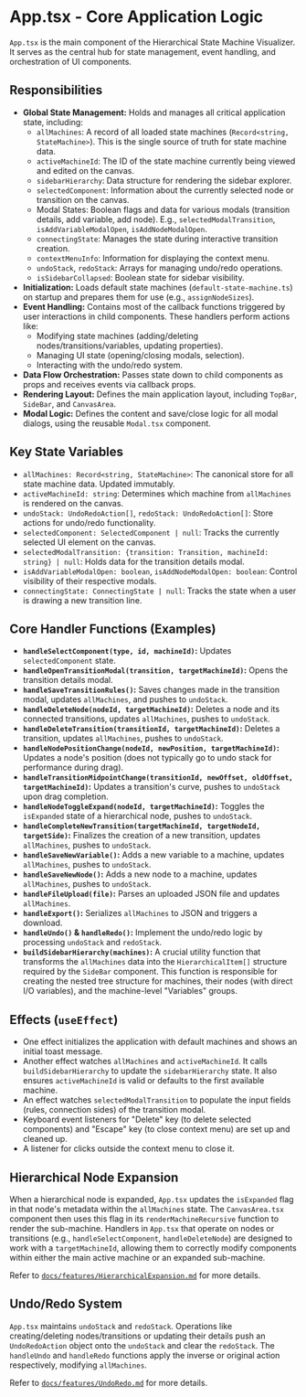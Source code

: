 
# App.tsx - Core Application Logic

`App.tsx` is the main component of the Hierarchical State Machine Visualizer. It serves as the central hub for state management, event handling, and orchestration of UI components.

## Responsibilities

*   **Global State Management:** Holds and manages all critical application state, including:
    *   `allMachines`: A record of all loaded state machines (`Record<string, StateMachine>`). This is the single source of truth for state machine data.
    *   `activeMachineId`: The ID of the state machine currently being viewed and edited on the canvas.
    *   `sidebarHierarchy`: Data structure for rendering the sidebar explorer.
    *   `selectedComponent`: Information about the currently selected node or transition on the canvas.
    *   Modal States: Boolean flags and data for various modals (transition details, add variable, add node). E.g., `selectedModalTransition`, `isAddVariableModalOpen`, `isAddNodeModalOpen`.
    *   `connectingState`: Manages the state during interactive transition creation.
    *   `contextMenuInfo`: Information for displaying the context menu.
    *   `undoStack`, `redoStack`: Arrays for managing undo/redo operations.
    *   `isSidebarCollapsed`: Boolean state for sidebar visibility.
*   **Initialization:** Loads default state machines (`default-state-machine.ts`) on startup and prepares them for use (e.g., `assignNodeSizes`).
*   **Event Handling:** Contains most of the callback functions triggered by user interactions in child components. These handlers perform actions like:
    *   Modifying state machines (adding/deleting nodes/transitions/variables, updating properties).
    *   Managing UI state (opening/closing modals, selection).
    *   Interacting with the undo/redo system.
*   **Data Flow Orchestration:** Passes state down to child components as props and receives events via callback props.
*   **Rendering Layout:** Defines the main application layout, including `TopBar`, `SideBar`, and `CanvasArea`.
*   **Modal Logic:** Defines the content and save/close logic for all modal dialogs, using the reusable `Modal.tsx` component.

## Key State Variables

*   `allMachines: Record<string, StateMachine>`: The canonical store for all state machine data. Updated immutably.
*   `activeMachineId: string`: Determines which machine from `allMachines` is rendered on the canvas.
*   `undoStack: UndoRedoAction[]`, `redoStack: UndoRedoAction[]`: Store actions for undo/redo functionality.
*   `selectedComponent: SelectedComponent | null`: Tracks the currently selected UI element on the canvas.
*   `selectedModalTransition: {transition: Transition, machineId: string} | null`: Holds data for the transition details modal.
*   `isAddVariableModalOpen: boolean`, `isAddNodeModalOpen: boolean`: Control visibility of their respective modals.
*   `connectingState: ConnectingState | null`: Tracks the state when a user is drawing a new transition line.

## Core Handler Functions (Examples)

*   **`handleSelectComponent(type, id, machineId)`:** Updates `selectedComponent` state.
*   **`handleOpenTransitionModal(transition, targetMachineId)`:** Opens the transition details modal.
*   **`handleSaveTransitionRules()`:** Saves changes made in the transition modal, updates `allMachines`, and pushes to `undoStack`.
*   **`handleDeleteNode(nodeId, targetMachineId)`:** Deletes a node and its connected transitions, updates `allMachines`, pushes to `undoStack`.
*   **`handleDeleteTransition(transitionId, targetMachineId)`:** Deletes a transition, updates `allMachines`, pushes to `undoStack`.
*   **`handleNodePositionChange(nodeId, newPosition, targetMachineId)`:** Updates a node's position (does not typically go to undo stack for performance during drag).
*   **`handleTransitionMidpointChange(transitionId, newOffset, oldOffset, targetMachineId)`:** Updates a transition's curve, pushes to `undoStack` upon drag completion.
*   **`handleNodeToggleExpand(nodeId, targetMachineId)`:** Toggles the `isExpanded` state of a hierarchical node, pushes to `undoStack`.
*   **`handleCompleteNewTransition(targetMachineId, targetNodeId, targetSide)`:** Finalizes the creation of a new transition, updates `allMachines`, pushes to `undoStack`.
*   **`handleSaveNewVariable()`:** Adds a new variable to a machine, updates `allMachines`, pushes to `undoStack`.
*   **`handleSaveNewNode()`:** Adds a new node to a machine, updates `allMachines`, pushes to `undoStack`.
*   **`handleFileUpload(file)`:** Parses an uploaded JSON file and updates `allMachines`.
*   **`handleExport()`:** Serializes `allMachines` to JSON and triggers a download.
*   **`handleUndo()` & `handleRedo()`:** Implement the undo/redo logic by processing `undoStack` and `redoStack`.
*   **`buildSidebarHierarchy(machines)`:** A crucial utility function that transforms the `allMachines` data into the `HierarchicalItem[]` structure required by the `SideBar` component. This function is responsible for creating the nested tree structure for machines, their nodes (with direct I/O variables), and the machine-level "Variables" groups.

## Effects (`useEffect`)

*   One effect initializes the application with default machines and shows an initial toast message.
*   Another effect watches `allMachines` and `activeMachineId`. It calls `buildSidebarHierarchy` to update the `sidebarHierarchy` state. It also ensures `activeMachineId` is valid or defaults to the first available machine.
*   An effect watches `selectedModalTransition` to populate the input fields (rules, connection sides) of the transition modal.
*   Keyboard event listeners for "Delete" key (to delete selected components) and "Escape" key (to close context menu) are set up and cleaned up.
*   A listener for clicks outside the context menu to close it.

## Hierarchical Node Expansion

When a hierarchical node is expanded, `App.tsx` updates the `isExpanded` flag in that node's metadata within the `allMachines` state. The `CanvasArea.tsx` component then uses this flag in its `renderMachineRecursive` function to render the sub-machine. Handlers in `App.tsx` that operate on nodes or transitions (e.g., `handleSelectComponent`, `handleDeleteNode`) are designed to work with a `targetMachineId`, allowing them to correctly modify components within either the main active machine or an expanded sub-machine.

Refer to [`docs/features/HierarchicalExpansion.md`](./features/HierarchicalExpansion.md) for more details.

## Undo/Redo System

`App.tsx` maintains `undoStack` and `redoStack`. Operations like creating/deleting nodes/transitions or updating their details push an `UndoRedoAction` object onto the `undoStack` and clear the `redoStack`. The `handleUndo` and `handleRedo` functions apply the inverse or original action respectively, modifying `allMachines`.

Refer to [`docs/features/UndoRedo.md`](./features/UndoRedo.md) for more details.
